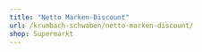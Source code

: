 ```yaml
---
title: "Netto Marken-Discount"
url: /krumbach-schwaben/netto-marken-discount/
shop: Supermarkt
---
```

